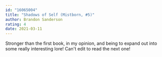 ```yaml
---
id: "16065004"
title: "Shadows of Self (Mistborn, #5)"
author: Brandon Sanderson
rating: 4
date: 2021-03-11
---
```

Stronger than the first book, in my opinion, and being to expand out into some really interesting lore! Can't edit to read the next one!
	
